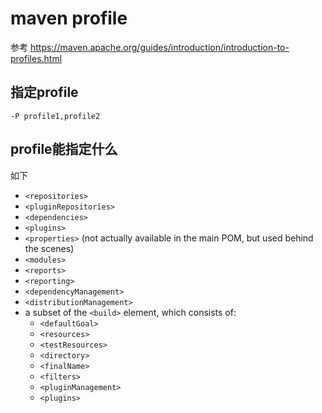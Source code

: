 # maven profile
参考 https://maven.apache.org/guides/introduction/introduction-to-profiles.html

## 指定profile
`-P profile1,profile2`

## profile能指定什么
如下
-   `<repositories>`
-   `<pluginRepositories>`
-   `<dependencies>`
-   `<plugins>`
-   `<properties>` (not actually available in the main POM, but used behind the scenes)
-   `<modules>`
-   `<reports>`
-   `<reporting>`
-   `<dependencyManagement>`
-   `<distributionManagement>`
-   a subset of the `<build>` element, which consists of:
    -   `<defaultGoal>`
    -   `<resources>`
    -   `<testResources>`
    -   `<directory>`
    -   `<finalName>`
    -   `<filters>`
    -   `<pluginManagement>`
    -   `<plugins>`

